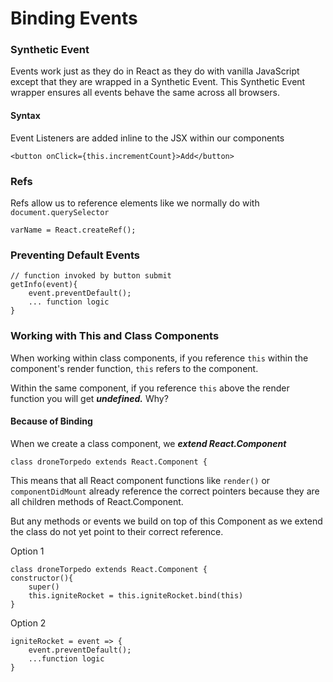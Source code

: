 # Binding Events

### Synthetic Event

Events work just as they do in React as they do with vanilla JavaScript except that they are wrapped in a Synthetic Event. This Synthetic Event wrapper ensures all events behave the same across all browsers.

#### Syntax

Event Listeners are added inline to the JSX within our components

```text
<button onClick={this.incrementCount}>Add</button>
```

### Refs

Refs allow us to reference elements like we normally do with `document.querySelector`

```text
varName = React.createRef();
```

### Preventing Default Events

```text
// function invoked by button submit
getInfo(event){
    event.preventDefault();
    ... function logic
}
```

### Working with This and Class Components

When working within class components, if you reference `this` within the component's render function, `this` refers to the component.

Within the same component, if you reference `this` above the render function you will get _**undefined.**_ Why?

#### Because of Binding

 When we create a class component, we _**extend React.Component**_

```text
class droneTorpedo extends React.Component {
```

This means that all React component functions like `render()` or `componentDidMount`  already reference the correct pointers because they are all children methods of React.Component.  

But any methods or events we build on top of this Component as we extend the class do not yet point to their correct reference. 

Option 1

```text
class droneTorpedo extends React.Component {
constructor(){
    super()
    this.igniteRocket = this.igniteRocket.bind(this)
}

```

Option 2

```text
igniteRocket = event => {
    event.preventDefault();
    ...function logic
}
```

